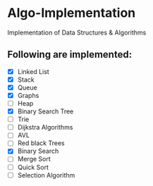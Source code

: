 # Algo-Implementation
Implementation of Data Structures &amp; Algorithms

## Following are implemented:
- [x] Linked List
- [x] Stack
- [x] Queue
- [x] Graphs
- [ ] Heap
- [x] Binary Search Tree
- [ ] Trie
- [ ] Dijkstra Algorithms
- [ ] AVL
- [ ] Red black Trees
- [x] Binary Search
- [ ] Merge Sort
- [ ] Quick Sort
- [ ] Selection Algorithm
